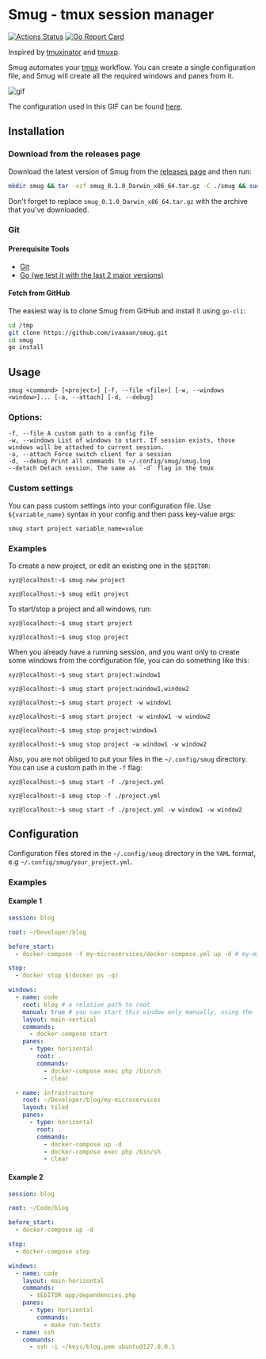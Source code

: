 # Smug - tmux session manager

[![Actions Status](https://github.com/ivaaaan/smug/workflows/Go/badge.svg)](https://github.com/ivaaaan/smug/actions)
[![Go Report Card](https://goreportcard.com/badge/github.com/ivaaaan/smug)](https://goreportcard.com/report/github.com/ivaaaan/smug)

Inspired by [tmuxinator](https://github.com/tmuxinator/tmuxinator) and [tmuxp](https://github.com/tmux-python/tmuxp).

Smug automates your [tmux](https://github.com/tmux/tmux) workflow. You can create a single configuration file, and Smug will create all the required windows and panes from it.

![gif](https://raw.githubusercontent.com/ivaaaan/gifs/master/smug.gif)

The configuration used in this GIF can be found [here](#example-2).

## Installation

### Download from the releases page

Download the latest version of Smug from the [releases page](https://github.com/ivaaaan/smug/releases) and then run:

```bash
mkdir smug && tar -xzf smug_0.1.0_Darwin_x86_64.tar.gz -C ./smug && sudo mv smug/smug /usr/local/bin && rm -rf smug
```

Don't forget to replace `smug_0.1.0_Darwin_x86_64.tar.gz` with the archive that you've downloaded.

### Git

#### Prerequisite Tools

* [Git](https://git-scm.com/)
* [Go (we test it with the last 2 major versions)](https://golang.org/dl/)

#### Fetch from GitHub

The easiest way is to clone Smug from GitHub and install it using `go-cli`:

```bash
cd /tmp
git clone https://github.com/ivaaaan/smug.git
cd smug
go install
```

## Usage

```
smug <command> [<project>] [-f, --file <file>] [-w, --windows <window>]... [-a, --attach] [-d, --debug]
```

### Options:

```
-f, --file A custom path to a config file
-w, --windows List of windows to start. If session exists, those windows will be attached to current session.
-a, --attach Force switch client for a session
-d, --debug Print all commands to ~/.config/smug/smug.log
--detach Detach session. The same as `-d` flag in the tmux
```

### Custom settings

You can pass custom settings into your configuration file. Use `${variable_name}` syntax in your config and then pass key-value args:

```
smug start project variable_name=value
```

### Examples

To create a new project, or edit an existing one in the `$EDITOR`:

```console
xyz@localhost:~$ smug new project

xyz@localhost:~$ smug edit project
```

To start/stop a project and all windows, run:

```console
xyz@localhost:~$ smug start project

xyz@localhost:~$ smug stop project
```

When you already have a running session, and you want only to create some windows from the configuration file, you can do something like this:

```console
xyz@localhost:~$ smug start project:window1

xyz@localhost:~$ smug start project:window1,window2

xyz@localhost:~$ smug start project -w window1

xyz@localhost:~$ smug start project -w window1 -w window2

xyz@localhost:~$ smug stop project:window1

xyz@localhost:~$ smug stop project -w window1 -w window2
```

Also, you are not obliged to put your files in the `~/.config/smug` directory. You can use a custom path in the `-f` flag:

```console
xyz@localhost:~$ smug start -f ./project.yml

xyz@localhost:~$ smug stop -f ./project.yml

xyz@localhost:~$ smug start -f ./project.yml -w window1 -w window2
```

## Configuration

Configuration files stored in the `~/.config/smug` directory in the `YAML` format, e.g `~/.config/smug/your_project.yml`.

### Examples

#### Example 1

```yaml
session: blog

root: ~/Developer/blog

before_start:
  - docker-compose -f my-microservices/docker-compose.yml up -d # my-microservices/docker-compose.yml is a relative to `root`

stop:
  - docker stop $(docker ps -q)

windows:
  - name: code
    root: blog # a relative path to root
    manual: true # you can start this window only manually, using the -w arg
    layout: main-vertical
    commands:
      - docker-compose start
    panes:
      - type: horizontal
        root: .
        commands:
          - docker-compose exec php /bin/sh
          - clear

  - name: infrastructure
    root: ~/Developer/blog/my-microservices
    layout: tiled
    panes:
      - type: horizontal
        root: .
        commands:
          - docker-compose up -d
          - docker-compose exec php /bin/sh
          - clear
```

#### Example 2

```yaml
session: blog

root: ~/Code/blog

before_start:
  - docker-compose up -d

stop:
  - docker-compose stop

windows:
  - name: code
    layout: main-horizontal
    commands:
      - $EDITOR app/dependencies.php
    panes:
      - type: horizontal
        commands:
          - make run-tests
  - name: ssh
    commands:
      - ssh -i ~/keys/blog.pem ubuntu@127.0.0.1
```
